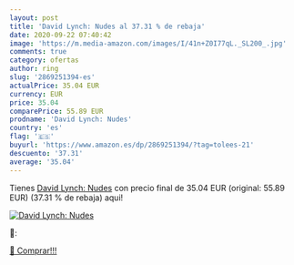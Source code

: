```yaml
---
layout: post
title: 'David Lynch: Nudes al 37.31 % de rebaja'
date: 2020-09-22 07:40:42
image: 'https://m.media-amazon.com/images/I/41n+Z0I77qL._SL200_.jpg'
comments: true
category: ofertas
author: ring
slug: '2869251394-es'
actualPrice: 35.04 EUR
currency: EUR
price: 35.04
comparePrice: 55.89 EUR
prodname: 'David Lynch: Nudes'
country: 'es'
flag: '🇪🇸'
buyurl: 'https://www.amazon.es/dp/2869251394/?tag=tolees-21'
descuento: '37.31'
average: '35.04'
---
```


Tienes [David Lynch: Nudes](https://www.amazon.es/dp/2869251394/?tag=tolees-21) con precio final de  35.04 EUR (original: 55.89 EUR) (37.31 %  de rebaja) aqui!

[![David Lynch: Nudes](https://m.media-amazon.com/images/I/41n+Z0I77qL._SL200_.jpg)](https://www.amazon.es/dp/2869251394/?tag=tolees-21)

🔎:


[🛒 Comprar!!!](https://www.amazon.es/dp/2869251394/?tag=tolees-21)
